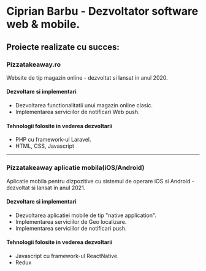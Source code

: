 # Ciprian Barbu - Dezvoltator software web & mobile.

## Proiecte realizate cu succes:

### Pizzatakeaway.ro

Website de tip magazin online - dezvoltat si lansat in anul 2020.

#### Dezvoltare si implementari

- Dezvoltarea functionalitatii unui magazin online clasic.
- Implementarea serviciilor de notificari Web push.

#### Tehnologii folosite in vederea dezvoltarii

- PHP cu framework-ul Laravel.
- HTML, CSS, Javascript

---

### Pizzatakeaway aplicatie mobila(iOS/Android)

Aplicatie mobila pentru dizpozitive cu sistemul de operare iOS si Android - dezvoltat si lansat in anul 2021.

#### Dezvoltare si implementari

- Dezvoltarea aplicatiei mobile de tip "native application".
- Implementarea serviciilor de Geo localizare.
- Implementarea serviciilor de notificari push.

#### Tehnologii folosite in vederea dezvoltarii

- Javascript cu framework-ul ReactNative.
- Redux
